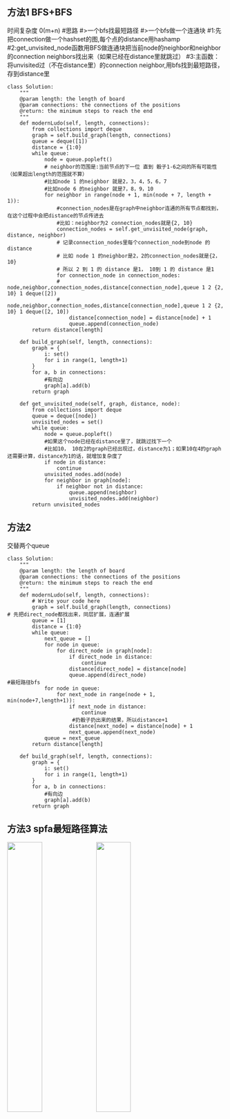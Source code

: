 ## 方法1 BFS+BFS
时间复杂度 0(m+n)
        #思路
        #>一个bfs找最短路径
        #>一个bfs做一个连通块
        #1:先把connection做一个hashset的图,每个点的distance用hashamp
        #2:get_unvisited_node函数用BFS做连通块把当前node的neighbor和neighbor的connection neighbors找出来（如果已经在distance里就跳过）
        #3:主函数：将unvisited过（不在distance里）的connection neighbor,用bfs找到最短路径，存到distance里
```
class Solution:
    """
    @param length: the length of board
    @param connections: the connections of the positions
    @return: the minimum steps to reach the end
    """
    def modernLudo(self, length, connections):
        from collections import deque
        graph = self.build_graph(length, connections)
        queue = deque([1])
        distance = {1:0}
        while queue:
            node = queue.popleft()
            # neighbor的范围是:当前节点的下一位 直到 骰子1-6之间的所有可能性（如果超出length的范围就不算）
            #比如node 1 的neighbor 就是2，3，4，5，6，7
            #比如node 6 的neighbor 就是7，8，9，10
            for neighbor in range(node + 1, min(node + 7, length + 1)):
                #connection_nodes是在graph中neighbor连通的所有节点都找到，在这个过程中会把distance的节点传进去
                #比如：neighbor为2 connection_nodes就是{2, 10}
                connection_nodes = self.get_unvisited_node(graph, distance, neighbor)
                # 记录connection_nodes里每个connection_node到node 的distance
                # 比如 node 1 的neighbor是2，2的connection_nodes就是{2，10}
                # 所以 2 到 1 的 distance 是1， 10到 1 的 distance 是1
                for connection_node in connection_nodes:
                # node,neighbor,connection_nodes,distance[connection_node],queue 1 2 {2, 10} 1 deque([2])
                # node,neighbor,connection_nodes,distance[connection_node],queue 1 2 {2, 10} 1 deque([2, 10])
                    distance[connection_node] = distance[node] + 1
                    queue.append(connection_node)
        return distance[length]
    
    def build_graph(self, length, connections):
        graph = {
            i: set()
            for i in range(1, length+1)
        }
        for a, b in connections:
            #有向边
            graph[a].add(b)
        return graph

    def get_unvisited_node(self, graph, distance, node):
        from collections import deque
        queue = deque([node])
        unvisited_nodes = set()
        while queue:
            node = queue.popleft()
            #如果这个node已经在distance里了，就跳过找下一个
            #比如10， 10在2的graph已经出现过，distance为1；如果10在4的graph还需要计算，distance为1的话，就增加复杂度了
            if node in distance:
                continue
            unvisited_nodes.add(node)
            for neighbor in graph[node]:
                if neighbor not in distance:
                    queue.append(neighbor)
                    unvisited_nodes.add(neighbor)
        return unvisited_nodes

```
## 方法2
交替两个queue
```
class Solution:
    """
    @param length: the length of board
    @param connections: the connections of the positions
    @return: the minimum steps to reach the end
    """
    def modernLudo(self, length, connections):
        # Write your code here
        graph = self.build_graph(length, connections)
# 先把direct_node都找出来，同层扩展，连通扩展
        queue = [1]
        distance = {1:0}
        while queue:
            next_queue = []
            for node in queue:
                for direct_node in graph[node]:
                    if direct_node in distance:
                        continue
                    distance[direct_node] = distance[node]
                    queue.append(direct_node)
#最短路径bfs
            for node in queue:
                for next_node in range(node + 1, min(node+7,length+1)):
                    if next_node in distance:
                        continue
                     #扔骰子扔出来的结果，所以distance+1
                    distance[next_node] = distance[node] + 1
                    next_queue.append(next_node)
            queue = next_queue
        return distance[length]
            
    def build_graph(self, length, connections):
        graph = {
            i: set()
            for i in range(1, length+1)
        }
        for a, b in connections:
            #有向边
            graph[a].add(b)
        return graph
```
## 方法3 spfa最短路径算法
<img src="https://user-images.githubusercontent.com/60911066/152661954-a5bb86e9-466a-472f-ac85-636e6a0d4e32.png" width="40%" height="40%"> 

<img src="https://user-images.githubusercontent.com/60911066/152661979-53cb3d4f-2ab6-4b88-8381-e2e4c23bca96.png" width="40%" height="40%"> 
